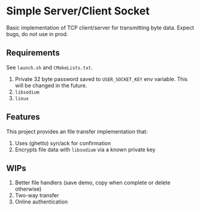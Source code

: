 # Simple Server/Client Socket

Basic implementation of TCP client/server for transmitting byte data. Expect bugs, do not use in prod.

## Requirements

See `launch.sh` and `CMakeLists.txt`.

1. Private 32 byte password saved to `USER_SOCKET_KEY` env variable. This will be changed in the future.
2. `libsodium`
3. `linux`

## Features

This project provides an file transfer implementation that:

1. Uses (ghetto) syn/ack for confirmation
2. Encrypts file data with `libsodium` via a known private key

## WIPs

1. Better file handlers (save demo, copy when complete or delete otherwise)
2. Two-way transfer
3. Online authentication
